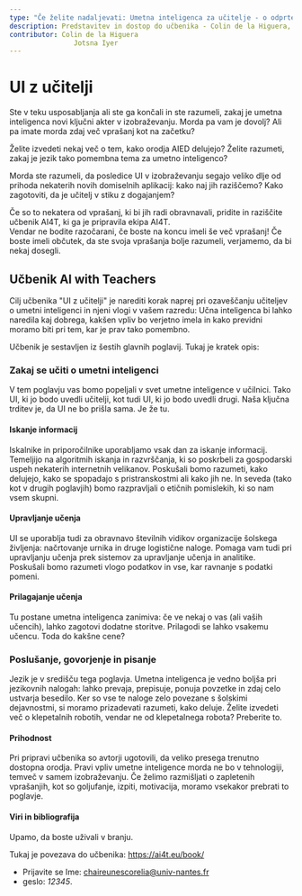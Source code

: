 ```yaml
---
type: "Če želite nadaljevati: Umetna inteligenca za učitelje - o odprtem učbeniku"
description: Predstavitev in dostop do učbenika - Colin de la Higuera, Jotsna Iyer
contributor: Colin de la Higuera
                Jotsna Iyer
---
```

# UI z učitelji

Ste v teku usposabljanja ali ste ga končali in ste razumeli, zakaj je umetna inteligenca novi ključni akter v izobraževanju. Morda pa vam je dovolj? Ali pa imate morda zdaj več vprašanj kot na začetku?

Želite izvedeti nekaj več o tem, kako orodja AIED delujejo? Želite razumeti, zakaj je jezik tako pomembna tema za umetno inteligenco?

Morda ste razumeli, da posledice UI v izobraževanju segajo veliko dlje od prihoda nekaterih novih domiselnih aplikacij: kako naj jih raziščemo? Kako zagotoviti, da je učitelj v stiku z dogajanjem?

Če so to nekatera od vprašanj, ki bi jih radi obravnavali, pridite in raziščite učbenik AI4T, ki ga je pripravila ekipa AI4T.  
Vendar ne bodite razočarani, če boste na koncu imeli še več vprašanj! Če boste imeli občutek, da ste svoja vprašanja bolje razumeli, verjamemo, da bi nekaj dosegli.

## Učbenik AI with Teachers

Cilj učbenika "UI z učitelji" je narediti korak naprej pri ozaveščanju učiteljev o umetni inteligenci in njeni vlogi v vašem razredu: Učna inteligenca bi lahko naredila kaj dobrega, kakšen vpliv bo verjetno imela in kako previdni moramo biti pri tem, kar je prav tako pomembno.

Učbenik je sestavljen iz šestih glavnih poglavij. Tukaj je kratek opis:

### Zakaj se učiti o umetni inteligenci

V tem poglavju vas bomo popeljali v svet umetne inteligence v učilnici.
Tako UI, ki jo bodo uvedli učitelji, kot tudi UI, ki jo bodo uvedli drugi. Naša ključna trditev je, da UI ne bo prišla sama. Je že tu.

#### Iskanje informacij

Iskalnike in priporočilnike uporabljamo vsak dan za iskanje informacij. Temeljijo na algoritmih iskanja in razvrščanja, ki so poskrbeli za gospodarski uspeh nekaterih internetnih velikanov. Poskušali bomo razumeti, kako delujejo, kako se spopadajo s pristranskostmi ali kako jih ne. In seveda (tako kot v drugih poglavjih) bomo razpravljali o etičnih pomislekih, ki so nam vsem skupni.

#### Upravljanje učenja

UI se uporablja tudi za obravnavo številnih vidikov organizacije šolskega življenja: načrtovanje urnika in druge logistične naloge. Pomaga vam tudi pri upravljanju učenja prek sistemov za upravljanje učenja in analitike. Poskušali bomo razumeti vlogo podatkov in vse, kar ravnanje s podatki pomeni.

#### Prilagajanje učenja

Tu postane umetna inteligenca zanimiva: če ve nekaj o vas (ali vaših učencih), lahko zagotovi dodatne storitve. Prilagodi se lahko vsakemu učencu. Toda do kakšne cene?

### Poslušanje, govorjenje in pisanje

Jezik je v središču tega poglavja. Umetna inteligenca je vedno boljša pri jezikovnih nalogah: lahko prevaja, prepisuje, ponuja povzetke in zdaj celo ustvarja besedilo. Ker so vse te naloge zelo povezane s šolskimi dejavnostmi, si moramo prizadevati razumeti, kako deluje. Želite izvedeti več o klepetalnih robotih, vendar ne od klepetalnega robota? Preberite to.

#### Prihodnost

Pri pripravi učbenika so avtorji ugotovili, da veliko presega trenutno dostopna orodja. Pravi vpliv umetne inteligence morda ne bo v tehnologiji, temveč v samem izobraževanju. Če želimo razmišljati o zapletenih vprašanjih, kot so goljufanje, izpiti, motivacija, moramo vsekakor prebrati to poglavje.

#### Viri in bibliografija

Upamo, da boste uživali v branju.

Tukaj je povezava do učbenika: https://ai4t.eu/book/

- Prijavite se Ime: chaireunescorelia@univ-nantes.fr
- geslo: _12345_.
